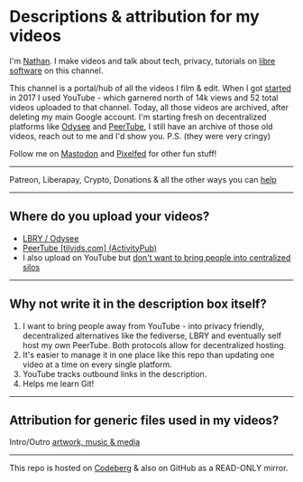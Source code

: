 # Descriptions & attribution for my videos

I'm [Nathan](https://polarhive.ml). I make videos and talk about tech, privacy, tutorials on [libre software](https://polarhive.ml/blog/free-libre-software/) on this channel.

This channel is a portal/hub of all the videos I film & edit. When I got [started](https://polarhive.ml/blog/how-i-got-my-username/) in 2017 I used YouTube - which garnered north of 14k views and 52 total videos uploaded to that channel. Today, all those videos are archived, after deleting my main Google account. I'm starting fresh on decentralized platforms like [Odysee](https://polarhive.ml/odysee) and [PeerTube](https://polarhive.ml/peertube), I still have an archive of those old videos, reach out to me and I'd show you. P.S. (they were very cringy)

Follow me on [Mastodon](https://polarhive.ml/mastodon) and [Pixelfed](https://polarhive.ml/pixelfed) for other fun stuff!

---
Patreon, Liberapay, Crypto, Donations & all the other ways you can [help](https://polarhive.ml/help)

---
## Where do you upload your videos?

- [LBRY / Odysee](https://polarhive.ml/odysee) 
- [PeerTube [tilvids.com] (ActivityPub)](https://polarhive.ml/peertube)
- I also upload on YouTube but [don't want to bring people into centralized silos](https://polarhive.ml/blog/fedi-first)

---
## Why not write it in the description box itself?

1. I want to bring people away from YouTube - into privacy friendly, decentralized alternatives like the fediverse, LBRY and eventually self host my own PeerTube. Both protocols allow for decentralized hosting.
2. It's easier to manage it in one place like this repo than updating one video at a time on every single platform.
3. YouTube tracks outbound links in the description.
4. Helps me learn Git!

---
## Attribution for generic files used in my videos?

Intro/Outro [artwork, music & media](https://codeberg.org/polarhive/videos/src/branch/main/docs/generic/README.md)

---
This repo is hosted on [Codeberg](https://polarhive.ml/videos/notes) & also on GitHub as a READ-ONLY mirror.